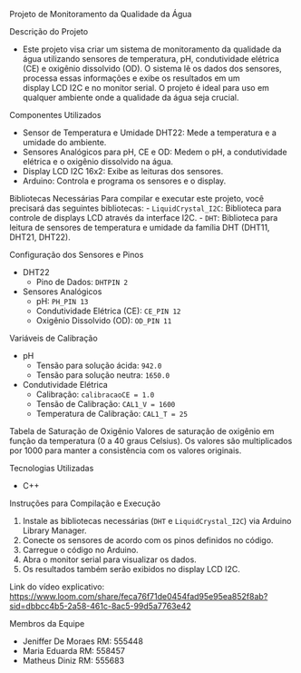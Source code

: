 Projeto de Monitoramento da Qualidade da Água

Descrição do Projeto
  - Este projeto visa criar um sistema de monitoramento da qualidade da água utilizando sensores de temperatura, pH, condutividade elétrica (CE) e oxigênio dissolvido (OD). O sistema lê os dados dos sensores, processa essas informações e exibe os resultados em um     
    display LCD I2C e no monitor serial. O projeto é ideal para uso em qualquer ambiente onde a qualidade da água seja crucial.

Componentes Utilizados
  - Sensor de Temperatura e Umidade DHT22: Mede a temperatura e a umidade do ambiente.
  - Sensores Analógicos para pH, CE e OD: Medem o pH, a condutividade elétrica e o oxigênio dissolvido na água.
  - Display LCD I2C 16x2: Exibe as leituras dos sensores.
  - Arduino: Controla e programa os sensores e o display.

Bibliotecas Necessárias
  Para compilar e executar este projeto, você precisará das seguintes bibliotecas:
    - `LiquidCrystal_I2C`: Biblioteca para controle de displays LCD através da interface I2C.
    - `DHT`: Biblioteca para leitura de sensores de temperatura e umidade da família DHT (DHT11, DHT21, DHT22).

Configuração dos Sensores e Pinos
  - DHT22
    - Pino de Dados: `DHTPIN 2`
  - Sensores Analógicos
    - pH: `PH_PIN 13`
    - Condutividade Elétrica (CE): `CE_PIN 12`
    - Oxigênio Dissolvido (OD): `OD_PIN 11`

Variáveis de Calibração
  - pH
    - Tensão para solução ácida: `942.0`
    - Tensão para solução neutra: `1650.0`
  - Condutividade Elétrica
    - Calibração: `calibracaoCE = 1.0`
    - Tensão de Calibração: `CAL1_V = 1600`
    - Temperatura de Calibração: `CAL1_T = 25`

Tabela de Saturação de Oxigênio
  Valores de saturação de oxigênio em função da temperatura (0 a 40 graus Celsius). Os valores são multiplicados por 1000 para manter a consistência com os valores originais.

Tecnologias Utilizadas
  - C++

Instruções para Compilação e Execução
  1. Instale as bibliotecas necessárias (`DHT` e `LiquidCrystal_I2C`) via Arduino Library Manager.
  2. Conecte os sensores de acordo com os pinos definidos no código.
  3. Carregue o código no Arduino.
  4. Abra o monitor serial para visualizar os dados.
  5. Os resultados também serão exibidos no display LCD I2C.

Link do vídeo explicativo:
  https://www.loom.com/share/feca76f71de0454fad95e95ea852f8ab?sid=dbbcc4b5-2a58-461c-8ac5-99d5a7763e42 

Membros da Equipe
  - Jeniffer De Moraes RM: 555448
  - Maria Eduarda RM: 558457
  - Matheus Diniz RM: 555683
